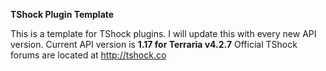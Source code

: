__TShock Plugin Template__

This is a template for TShock plugins. I will update this with every new API version. Current API version is __1.17 for Terraria v4.2.7__
Official TShock forums are located at http://tshock.co